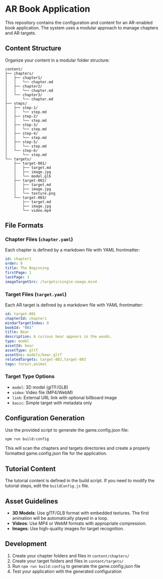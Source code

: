 # AR Book Application

This repository contains the configuration and content for an AR-enabled book application. The system uses a modular approach to manage chapters and AR targets.

## Content Structure

Organize your content in a modular folder structure:

```
content/
├── chapters/
│   ├── chapter1/
│   │   └── chapter.md
│   ├── chapter2/
│   │   └── chapter.md
│   └── chapter3/
│       └── chapter.md
├── steps/
│   ├── step-1/
│   │   └── step.md
│   ├── step-2/
│   │   └── step.md
│   ├── step-3/
│   │   └── step.md
│   ├── step-4/
│   │   └── step.md
│   ├── step-5/
│   │   └── step.md
│   └── step-6/
│       └── step.md
└── targets/
    ├── target-001/
    │   ├── target.md
    │   ├── image.jpg
    │   └── model.glb
    ├── target-002/
    │   ├── target.md
    │   ├── image.jpg
    │   └── texture.png
    └── target-003/
        ├── target.md
        ├── image.jpg
        └── video.mp4
```

## File Formats

### Chapter Files (`chapter.yaml`)

Each chapter is defined by a markdown file with YAML frontmatter:

```yaml
id: chapter1
order: 0
title: The Beginning
firstPage: 1
lastPage: 3
imageTargetSrc: /targets/single-image.mind
```

### Target Files (`target.yaml`)

Each AR target is defined by a markdown file with YAML frontmatter:

```yaml
id: target-001
chapterId: chapter1
mindarTargetIndex: 0
bookId: "001"
title: Bear
description: A curious bear appears in the woods.
type: model
assetId: bear
assetType: gltf
assetSrc: models/bear.gltf
relatedTargets: target-002,target-003
tags: forest,animal
```

### Target Type Options

- `model`: 3D model (glTF/GLB)
- `video`: Video file (MP4/WebM)
- `link`: External URL link with optional billboard image
- `basic`: Simple target with metadata only

## Configuration Generation

Use the provided script to generate the game.config.json file:

```bash
npm run build:config
```

This will scan the chapters and targets directories and create a properly formatted game.config.json file for the application.

## Tutorial Content

The tutorial content is defined in the build script. If you need to modify the tutorial steps, edit the `buildConfig.js` file.

## Asset Guidelines

- **3D Models**: Use glTF/GLB format with embedded textures. The first animation will be automatically played in a loop.
- **Videos**: Use MP4 or WebM formats with appropriate compression.
- **Images**: Use high-quality images for target recognition.

## Development

1. Create your chapter folders and files in `content/chapters/`
2. Create your target folders and files in `content/targets/`
3. Run `npm run build:config` to generate the game.config.json file
4. Test your application with the generated configuration